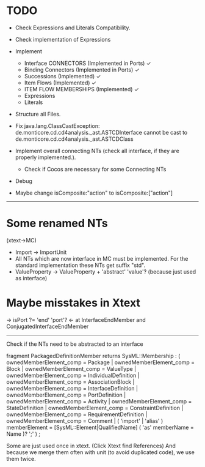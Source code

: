# TODO
- Check Expressions and Literals Compatibility.
- Check implementation of Expressions
- Implement 
    - Interface CONNECTORS (Implemented in Ports) &check;
    - Binding Connectors (Implemented in Ports) &check;
    - Successions (Implemented) &check;
    - Item Flows  (Implemented) &check;
    - ITEM FLOW MEMBERSHIPS  (Implemented) &check;
    - Expressions
    - Literals
- Structure all Files.
- Fix java.lang.ClassCastException: de.monticore.cd.cd4analysis._ast.ASTCDInterface cannot be cast to 
    de.monticore.cd.cd4analysis._ast.ASTCDClass
- Implement overall connecting NTs (check all interface, if they are properly implemented.).
   - Check if Cocos are necessary for some Connecting NTs


 - Debug
 
 - Maybe change isComposite:"action" to  isComposite:["action"]
 
 -------- 
 # Some renamed NTs
 
 (xtext->MC)
- Import -> ImportUnit
- All NTs which are now interface in MC must be implemented. For the standard implementation these NTs
  get suffix "std".
-  ValueProperty -> ValueProperty + 'abstract' 'value'? (because just used as interface)


# Maybe misstakes in Xtext

-> isPort ?= 'end' 'port'? <-  at InterfaceEndMember and
ConjugatedInterfaceEndMember
 
 ----
 Check if the NTs need to be abstracted to an interface
 
 fragment PackagedDefinitionMember returns SysML::Membership :
 	( ownedMemberElement_comp = Package
 	| ownedMemberElement_comp = Block
 	| ownedMemberElement_comp = ValueType
 	| ownedMemberElement_comp = IndividualDefinition
 	| ownedMemberElement_comp = AssociationBlock
 	| ownedMemberElement_comp = InterfaceDefinition
 	| ownedMemberElement_comp = PortDefinition
 	| ownedMemberElement_comp = Activity
     | ownedMemberElement_comp = StateDefinition
     | ownedMemberElement_comp = ConstraintDefinition
     | ownedMemberElement_comp = RequirementDefinition
 	| ownedMemberElement_comp = Comment
 	| ( 'import' | 'alias' ) memberElement = [SysML::Element|QualifiedName] ( 'as' memberName = Name )? ';'
 	)
 ;
 
 Some are just used once in xtext. (Click Xtext find References)
 And because we merge them often with unit (to avoid duplicated code), we use them twice.
 
